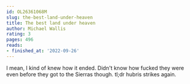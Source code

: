 ```yaml
---
id: OL26361068M
slug: the-best-land-under-heaven
title: The best land under heaven
author: Michael Wallis
rating: 3
pages: 496
reads:
- finished_at: '2022-09-26'
---
```

I mean, I kind of knew how it ended. Didn't know how fucked they were even before they got to the Sierras though. tl;dr hubris strikes again.
